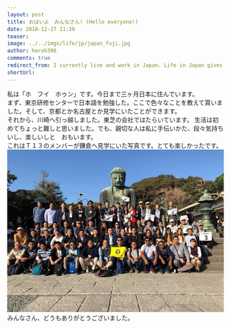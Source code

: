 ```yaml
---
layout: post
title: おはいよ　みんなさん! (Hello everyone!)
date: 2018-12-27 11:29
teaser:
image: ../../imgs/life/jp/japan_fuji.jpg
author: heroh396
comments: true
redirect_from: I currently live and work in Japan. Life in Japan gives me a lot of interesting feelings.
shortUrl: 
---
```

私は「ホ　フイ　ホゥン」です。今日まで三ヶ月日本に住んでいます。  
まず、東京研修センターで日本語を勉強した。ここで色々なことを教えて貰いました。そして、京都とか名古屋とか見学にいたことができます。  
それから、川崎へ引っ越しました。東芝の会社ではたらいています。
生活は初めてちょっと難しと思いました。でも、親切な人は私に手伝いかた、段々気持ちいし、楽しいしと　おもいます。  
これはＴ１３のメンバーが鎌倉へ見学にいた写真です。とても楽しかったです。  
![Tamakura_T13_AOTS_img](/imgs/life/jp/aots_member.jpg)  
みんなさん、どうもありがとうございました。